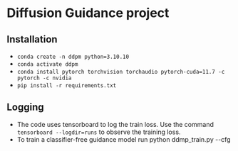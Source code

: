 # Diffusion Guidance project

## Installation
* `conda create -n ddpm python=3.10.10`
* `conda activate ddpm`
* `conda install pytorch torchvision torchaudio pytorch-cuda=11.7 -c pytorch -c nvidia`
* `pip install -r requirements.txt`


## Logging
* The code uses tensorboard to log the train loss. Use the command `tensorboard --logdir=runs` to observe the training loss.
* To train a classifier-free guidance model run python ddmp_train.py --cfg